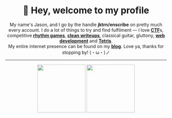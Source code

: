 <h1 align="center">👋 Hey, welcome to my profile</h1>

<p align="center">My name's Jason, and I go by the handle <b>jktrn/enscribe</b> on pretty much every account. I do a lot of things to try and find fulfilment ⁠— I love <b><a href="https://ctftime.org/user/130832">CTF</a></b>s, competitive <b><a href="https://osu.ppy.sh/u/enscribe">rhythm games</a></b>, <b><a href="https://enscribe.dev/articles/">clean writeups</a></b>, classical guitar, gluttony, <b><a href="https://github.com/jktrn/enscribe.dev">web development</a></b> and <b><a href="https://ch.tetr.io/u/stickspin">Tetris</a></b>. <br> My entire internet presence can be found on my <b><a href="https://enscribe.dev/">blog</a></b>. Love ya, thanks for stopping by! (・ω・)ノ
</p>

<hr>

<div align="center"> 
<img height=150 src="https://github-readme-stats-git-master-rstaa-rickstaa.vercel.app/api/top-langs/?username=jktrn&layout=compact&langs_count=10&hide_border=1&theme=dark&bg_color=000000#gh-dark-mode-only"/>
<img height=150 src="https://github-readme-stats-git-master-rstaa-rickstaa.vercel.app/api?username=jktrn&show_icons=true&count_private=true&line_height=28&hide_border=1&include_all_commits=true&card_width=450&theme=dark&bg_color=000000#gh-dark-mode-only"/>
</div>
